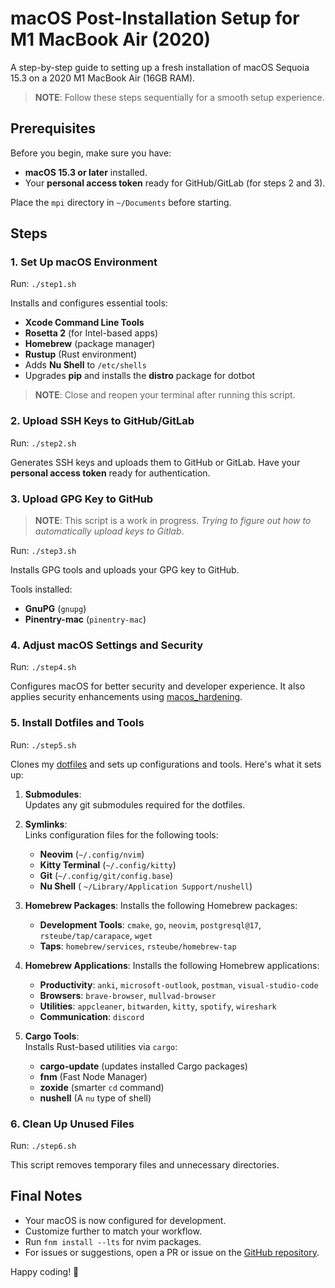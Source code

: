 # macOS Post-Installation Setup for M1 MacBook Air (2020)

A step-by-step guide to setting up a fresh installation of macOS Sequoia 15.3 on a 2020 M1 MacBook Air (16GB RAM).

> **NOTE**: Follow these steps sequentially for a smooth setup experience.

## Prerequisites

Before you begin, make sure you have:

-   **macOS 15.3 or later** installed.
-   Your **personal access token** ready for GitHub/GitLab (for steps 2 and 3).

Place the `mpi` directory in `~/Documents` before starting.

## Steps

### 1. **Set Up macOS Environment**

Run: `./step1.sh` 

Installs and configures essential tools:

-   **Xcode Command Line Tools**
-   **Rosetta 2** (for Intel-based apps)
-   **Homebrew** (package manager)
-   **Rustup** (Rust environment)
-   Adds **Nu Shell** to `/etc/shells`
-   Upgrades **pip** and installs the **distro** package for dotbot

> **NOTE**: Close and reopen your terminal after running this script.

### 2. **Upload SSH Keys to GitHub/GitLab**

Run: `./step2.sh` 

Generates SSH keys and uploads them to GitHub or GitLab. Have your **personal access token** ready for authentication.

### 3. **Upload GPG Key to GitHub**

> **NOTE**: This script is a work in progress. *Trying to figure out how to automatically upload keys to Gitlab*.

Run: `./step3.sh` 

Installs GPG tools and uploads your GPG key to GitHub.

Tools installed:
-   **GnuPG** (`gnupg`)
-   **Pinentry-mac** (`pinentry-mac`)

### 4. **Adjust macOS Settings and Security**

Run: `./step4.sh` 

Configures macOS for better security and developer experience. It also applies security enhancements using [macos_hardening](https://github.com/ataumo/macos_hardening).

### 5. **Install Dotfiles and Tools**

Run: `./step5.sh` 

Clones my [dotfiles](https://github.com/bootdme/dotfiles) and sets up configurations and tools. Here's what it sets up:

1.  **Submodules**:  
    Updates any git submodules required for the dotfiles.
    
2.  **Symlinks**:  
	Links configuration files for the following tools:
    -   **Neovim** (`~/.config/nvim`)
    -   **Kitty Terminal** (`~/.config/kitty`)
    -   **Git** (`~/.config/git/config.base`)
    -   **Nu Shell** ( `~/Library/Application Support/nushell`)
    
3.  **Homebrew Packages**:
    Installs the following Homebrew packages:
    -   **Development Tools**: `cmake`, `go`, `neovim`, `postgresql@17`, `rsteube/tap/carapace`, `wget`
    -   **Taps**: `homebrew/services`, `rsteube/homebrew-tap`

4.  **Homebrew Applications**:
    Installs the following Homebrew applications:
    -   **Productivity**: `anki`, `microsoft-outlook`, `postman`, `visual-studio-code`
    -   **Browsers**: `brave-browser`, `mullvad-browser`
    -   **Utilities**: `appcleaner`, `bitwarden`, `kitty`, `spotify`, `wireshark`
    -   **Communication**: `discord`
    
5.  **Cargo Tools**:  
    Installs Rust-based utilities via `cargo`:
    -   **cargo-update** (updates installed Cargo packages)
    -   **fnm** (Fast Node Manager)
    -   **zoxide** (smarter `cd` command)
    -   **nushell** (A `nu` type of shell)

### 6. **Clean Up Unused Files**

Run: `./step6.sh` 

This script removes temporary files and unnecessary directories.

## Final Notes

-   Your macOS is now configured for development.
-   Customize further to match your workflow.
-   Run `fnm install --lts` for nvim packages.
-   For issues or suggestions, open a PR or issue on the [GitHub repository](https://github.com/bootdme/mpi).

Happy coding! 🚀
